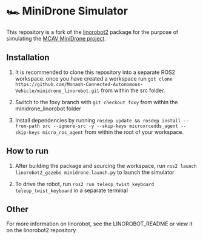 # 🏎️ MiniDrone Simulator

This repository is a fork of the [linorobot2](https://github.com/linorobot/linorobot2) package for the purpose of simulating the [MCAV MiniDrone project](https://sites.google.com/student.monash.edu/minidrone).

## Installation

1. It is recommended to clone this repository into a separate ROS2 workspace. once you have created a workspace run `git clone https://github.com/Monash-Connected-Autonomous-Vehicle/minidrone_linorobot.git` from within the src folder.

2. Switch to the foxy branch with `git checkout foxy` from within the minidrone_linorobot folder

3. Install dependencies by running `rosdep update && rosdep install --from-path src --ignore-src -y --skip-keys microxrcedds_agent --skip-keys micro_ros_agent` from within the root of your workspace.

## How to run
1. After building the package and sourcing the workspace, run `ros2 launch linorobot2_gazebo minidrone.launch.py` to launch the simulator

2. To drive the robot, run `ros2 run teleop_twist_keyboard teleop_twist_keyboard` in a separate terminal

## Other
For more information on linorobot, see the LINOROBOT_README or view it on the linorobot2 repository
